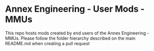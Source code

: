 # Annex Engineering - User Mods - MMUs

This repo hosts mods created by end users of the Annex Engineering - MMUs. Please follow the folder hierarchy described on the main README.md when creating a pull request